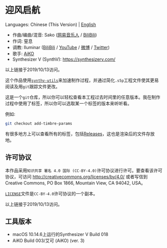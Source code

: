# 迎风启航

Languages: Chinese (This Version) | [English](/README.en.md)

* 作曲/编曲/混音: Sako ([网易音乐人](https://music.163.com/user/home?id=264455988) /
                      [BiliBili](https://space.bilibili.com/3273488))
* 作词: 窒息
* 调教: Iluminar ([BiliBili](https://space.bilibili.com/423002751) /
                 [YouTube](https://www.youtube.com/channel/UCj3FBNHT6DYGN43a3oByBgg) /
                 [微博](https://www.weibo.com/u/7101455932) /
                 [Twitter](https://twitter.com/iluminar_yi))
* 歌手: [AiKO](https://synthv.fandom.com/wiki/AiKO)
* Synthesizer V (SynthV): https://synthesizerv.com/

以上链接于2019/10/13访问。

这个作品使用[`synthv-utils`](https://github.com/iluminar-yi/synthv-utils)来加速制作过程，并通过简化`.s5p`工程文件使其更易阅读及用`git`跟踪文件更改。

这是一个`git`仓库，所以你可以轻松查看本工程过去时间里的任意版本。我在制作过程中使用了标签，所以你可以选取某一个标签的版本来听听看。

例如:
```bash
git checkout add-timbre-params
```
有很多地方上可以查看所有的标签，包括[Releases](https://github.com/iluminar-yi/synthv-song-template/releases)，这也是渲染后的文件存放地。

## 许可协议
本作品采用`知识共享 署名 4.0 国际 (CC-BY-4.0)`许可协议进行许可。要查看该许可协议，可访问
http://creativecommons.org/licenses/by/4.0/ 或者写信到
Creative Commons, PO Box 1866, Mountain View, CA 94042, USA。

[`LICENSE`](/LICENSE)文件是`CC-BY-4.0`许可协议的一个副本。 

以上链接于2019/10/13访问。

## 工具版本
* macOS 10.14.6上运行的Synthesizer V Build 018
* AiKO Build 003/艾可 (AiKO) (ver. 3)
